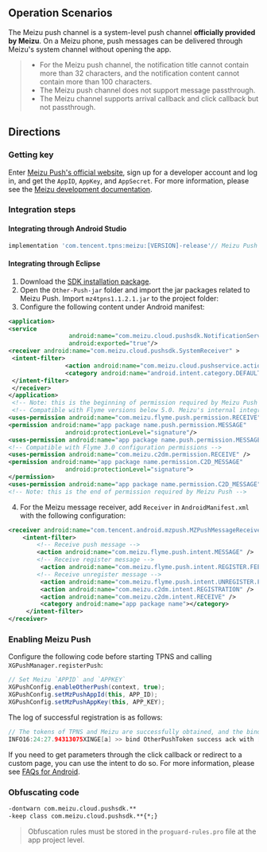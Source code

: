 ﻿## Operation Scenarios
The Meizu push channel is a system-level push channel **officially provided by Meizu**. On a Meizu phone, push messages can be delivered through Meizu's system channel without opening the app.

>
>- For the Meizu push channel, the notification title cannot contain more than 32 characters, and the notification content cannot contain more than 100 characters.
>- The Meizu push channel does not support message passthrough.
>- The Meizu channel supports arrival callback and click callback but not passthrough.

## Directions
### Getting key
Enter [Meizu Push's official website](https://open.flyme.cn/open-web/views/push.html), sign up for a developer account and log in, and get the `AppID`, `AppKey`, and `AppSecret`. For more information, please see the [Meizu development documentation](http://open.res.flyme.cn/fileserver/upload/file/201709/a271468fe23b47408fc2ec1e282f851f.pdf).


### Integration steps
#### Integrating through Android Studio
```js
implementation 'com.tencent.tpns:meizu:[VERSION]-release'// Meizu Push [VERSION] is the version number of the current SDK, which can be viewed on the SDK download page
```

#### Integrating through Eclipse
1. Download the [SDK installation package](https://console.cloud.tencent.com/tpns/sdkdownload).
2. Open the `Other-Push-jar` folder and import the jar packages related to Meizu Push. Import `mz4tpns1.1.2.1.jar` to the project folder:
3. Configure the following content under Android manifest:

```xml
<application>
<service
                 android:name="com.meizu.cloud.pushsdk.NotificationService"
                 android:exported="true"/>
<receiver android:name="com.meizu.cloud.pushsdk.SystemReceiver" >
 <intent-filter>
                <action android:name="com.meizu.cloud.pushservice.action.PUSH_SERVICE_START"/>
                <category android:name="android.intent.category.DEFAULT" />
 </intent-filter>
 </receiver>
</application>
 <!-- Note: this is the beginning of permission required by Meizu Push -->
 <!-- Compatible with Flyme versions below 5.0. Meizu's internal integration pushSDK is required; otherwise, messages cannot be received -->
<uses-permission android:name="com.meizu.flyme.push.permission.RECEIVE"></uses-permission>
<permission android:name="app package name.push.permission.MESSAGE" 
                android:protectionLevel="signature"/>
<uses-permission android:name="app package name.push.permission.MESSAGE"></uses-permission>
<!-- Compatible with Flyme 3.0 configuration permissions -->
<uses-permission android:name="com.meizu.c2dm.permission.RECEIVE" />
<permission android:name="app package name.permission.C2D_MESSAGE"
                android:protectionLevel="signature">
</permission>
<uses-permission android:name="app package name.permission.C2D_MESSAGE"/>
<!-- Note: this is the end of permission required by Meizu Push -->
```
4. For the Meizu message receiver, add ```Receiver``` in ```AndroidManifest.xml``` with the following configuration:

```xml
<receiver android:name="com.tencent.android.mzpush.MZPushMessageReceiver">
    <intent-filter>
        <!-- Receive push message -->
        <action android:name="com.meizu.flyme.push.intent.MESSAGE" />
        <!-- Receive register message -->
         <action android:name="com.meizu.flyme.push.intent.REGISTER.FEEDBACK"/>
        <!-- Receive unregister message -->
         <action android:name="com.meizu.flyme.push.intent.UNREGISTER.FEEDBACK"/>
         <action android:name="com.meizu.c2dm.intent.REGISTRATION" />
         <action android:name="com.meizu.c2dm.intent.RECEIVE" />
         <category android:name="app package name"></category>
     </intent-filter>
</receiver>
```

### Enabling Meizu Push
Configure the following code before starting TPNS and calling `XGPushManager.registerPush`:

```java
// Set Meizu `APPID` and `APPKEY`
XGPushConfig.enableOtherPush(context, true);
XGPushConfig.setMzPushAppId(this, APP_ID);
XGPushConfig.setMzPushAppKey(this, APP_KEY);
```

The log of successful registration is as follows:

```java
// The tokens of TPNS and Meizu are successfully obtained, and the binding is successful, indicating that the registration is successful.
INFO16:24:27.94313075XINGE[a] >> bind OtherPushToken success ack with [accId = 2100273138 , rsp = 0] token = 08d7ea8e4b93952cbfdd2cb68461342c314d281a otherPushType = meizu otherPushToken = ULY6c5968627059714a475c63517f675b7f655e62627e
```

If you need to get parameters through the click callback or redirect to a custom page, you can use the intent to do so. For more information, please see [FAQs for Android](https://intl.cloud.tencent.com/document/product/1024/32624#.E5.A6.82.E4.BD.95.E8.AE.BE.E7.BD.AE.E6.B6.88.E6.81.AF.E7.82.B9.E5.87.BB.E4.BA.8B.E4.BB.B6.EF.BC.9F).

### Obfuscating code
```xml
-dontwarn com.meizu.cloud.pushsdk.**
-keep class com.meizu.cloud.pushsdk.**{*;}
```

>Obfuscation rules must be stored in the `proguard-rules.pro` file at the app project level.

